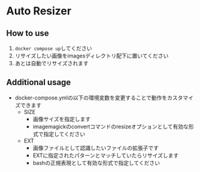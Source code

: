 # Auto Resizer

## How to use

1. `docker compose up`してください
2. リサイズしたい画像をimagesディレクトリ配下に置いてください
3. あとは自動でリサイズされます

## Additional usage

- docker-compose.ymlの以下の環境変数を変更することで動作をカスタマイズできます
	- SIZE
		- 画像サイズを指定します
		- imagemagickのconvertコマンドのresizeオプションとして有効な形式で指定してください
	- EXT
		- 画像ファイルとして認識したいファイルの拡張子です
		- EXTに指定されたパターンとマッチしていたらリサイズします
		- bashの正規表現として有効な形式で指定してください
